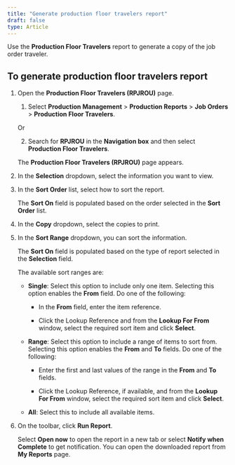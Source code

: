 ```yaml
---
title: "Generate production floor travelers report"
draft: false
type: Article
---
```


Use the **Production Floor Travelers** report to generate a copy of the job order traveler.

## To generate production floor travelers report

1. Open the **Production Floor Travelers (RPJROU)** page.

    1. Select **Production Management** > **Production Reports** > **Job Orders** > **Production Floor Travelers**.

    Or

    2. Search for **RPJROU** in the **Navigation box** and then select **Production Floor Travelers**.

    The **Production Floor Travelers (RPJROU)** page appears.

2. In the **Selection** dropdown, select the information you want to view.

3. In the **Sort Order** list, select how to sort the report.

    The **Sort On** field is populated based on the order selected in the **Sort Order** list.

4. In the **Copy** dropdown, select the copies to print.

5. In the **Sort Range** dropdown, you can sort the information.

    The **Sort On** field is populated based on the type of report selected in the **Selection** field.

    The available sort ranges are:

    - **Single**: Select this option to include only one item. Selecting this option enables the **From** field. Do one of the following:

        - In the **From** field, enter the item reference.

        - Click the Lookup Reference and from the **Lookup For From** window, select the required sort item and click **Select**.

    - **Range**: Select this option to include a range of items to sort from. Selecting this option enables the **From** and **To** fields. Do one of the following:

        - Enter the first and last values of the range in the **From** and **To** fields.

        - Click the Lookup Reference, if available, and from the **Lookup For From** window, select the required sort item and click **Select**.

    - **All**: Select this to include all available items.

6. On the toolbar, click **Run Report**. 

    Select **Open now** to open the report in a new tab or select **Notify when Complete** to get notification. You can open the downloaded report from **My Reports** page.

​
